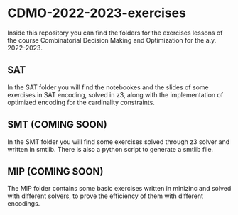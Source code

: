 # CDMO-2022-2023-exercises

Inside this repository you can find the folders for the exercises lessons of the course Combinatorial Decision Making and Optimization for the a.y. 2022-2023. 

## SAT 

In the SAT folder you will find the notebookes and the slides of some exercises in SAT encoding, solved in z3, along with the implementation of optimized encoding for the cardinality constraints. 

## SMT (COMING SOON)

In the SMT folder you will find some exercises solved through z3 solver and written in smtlib. There is also a python script to generate a smtlib file. 

## MIP (COMING SOON)

The MIP folder contains some basic exercises written in minizinc and solved with different solvers, to prove the efficiency of them with different encodings. 

